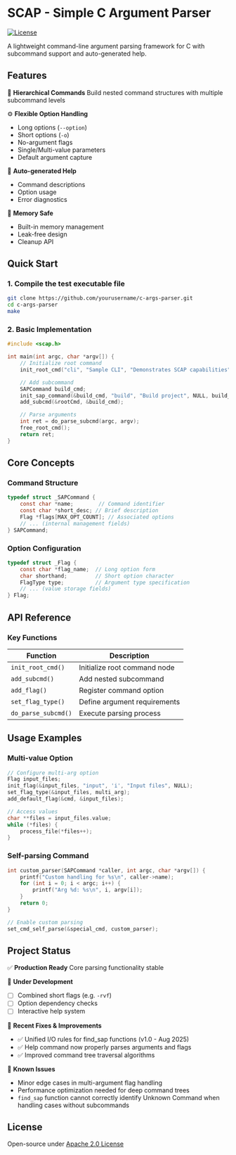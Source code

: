 # SCAP - Simple C Argument Parser

[![License](https://img.shields.io/badge/License-Apache_2.0-blue.svg)](https://opensource.org/licenses/Apache-2.0)

A lightweight command-line argument parsing framework for C with subcommand support and auto-generated help.

## Features

🌳 **Hierarchical Commands**
Build nested command structures with multiple subcommand levels

⚙️ **Flexible Option Handling**

- Long options (`--option`)
- Short options (`-o`)
- No-argument flags
- Single/Multi-value parameters
- Default argument capture

📘 **Auto-generated Help**

- Command descriptions
- Option usage
- Error diagnostics

🚢 **Memory Safe**

- Built-in memory management
- Leak-free design
- Cleanup API

## Quick Start

### 1. Compile the test executable file

```bash
git clone https://github.com/yourusername/c-args-parser.git
cd c-args-parser
make
```

### 2. Basic Implementation

```c
#include <scap.h>

int main(int argc, char *argv[]) {
    // Initialize root command
    init_root_cmd("cli", "Sample CLI", "Demonstrates SCAP capabilities", NULL);

    // Add subcommand
    SAPCommand build_cmd;
    init_sap_command(&build_cmd, "build", "Build project", NULL, build_handler);
    add_subcmd(&rootCmd, &build_cmd);

    // Parse arguments
    int ret = do_parse_subcmd(argc, argv);
    free_root_cmd();
    return ret;
}
```

## Core Concepts

### Command Structure

```c
typedef struct _SAPCommand {
    const char *name;        // Command identifier
    const char *short_desc; // Brief description
    Flag *flags[MAX_OPT_COUNT]; // Associated options
    // ... (internal management fields)
} SAPCommand;
```

### Option Configuration

```c
typedef struct _Flag {
    const char *flag_name;  // Long option form
    char shorthand;         // Short option character
    FlagType type;          // Argument type specification
    // ... (value storage fields)
} Flag;
```

## API Reference

### Key Functions

| Function            | Description                  |
| ------------------- | ---------------------------- |
| `init_root_cmd()`   | Initialize root command node |
| `add_subcmd()`      | Add nested subcommand        |
| `add_flag()`        | Register command option      |
| `set_flag_type()`   | Define argument requirements |
| `do_parse_subcmd()` | Execute parsing process      |

## Usage Examples

### Multi-value Option

```c
// Configure multi-arg option
Flag input_files;
init_flag(&input_files, "input", 'i', "Input files", NULL);
set_flag_type(&input_files, multi_arg);
add_default_flag(&cmd, &input_files);

// Access values
char **files = input_files.value;
while (*files) {
    process_file(*files++);
}
```

### Self-parsing Command

```c
int custom_parser(SAPCommand *caller, int argc, char *argv[]) {
    printf("Custom handling for %s\n", caller->name);
    for (int i = 0; i < argc; i++) {
        printf("Arg %d: %s\n", i, argv[i]);
    }
    return 0;
}

// Enable custom parsing
set_cmd_self_parse(&special_cmd, custom_parser);
```

## Project Status

✅ **Production Ready**
Core parsing functionality stable

🔧 **Under Development**

- [ ] Combined short flags (e.g. `-rvf`)
- [ ] Option dependency checks
- [ ] Interactive help system

🐞 **Recent Fixes & Improvements**

- ✅ Unified I/O rules for find_sap functions (v1.0 - Aug 2025)
- ✅ Help command now properly parses arguments and flags
- ✅ Improved command tree traversal algorithms

🐞 **Known Issues**

- Minor edge cases in multi-argument flag handling
- Performance optimization needed for deep command trees
- `find_sap` function cannot correctly identify Unknown Command when handling cases without subcommands

## License

Open-source under [Apache 2.0 License](https://opensource.org/licenses/Apache-2.0)
